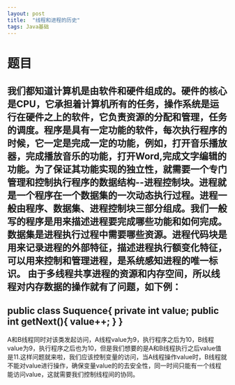 ```yaml
---
layout: post
title:  "线程和进程的历史"
tags: Java基础
---
```

# 题目

我们都知道计算机是由软件和硬件组成的。硬件的核心是CPU，它承担着计算机所有的任务，操作系统是运行在硬件之上的软件，它负责资源的分配和管理，任务的调度。程序是具有一定功能的软件，每次执行程序的时候，它一定是完成一定的功能，例如，打开音乐播放器，完成播放音乐的功能，打开Word,完成文字编辑的功能。为了保证其功能实现的独立性，就需要一个专门管理和控制执行程序的数据结构--进程控制块。进程就是一个程序在一个数据集的一次动态执行过程。进程一般由程序、数据集、进程控制块三部分组成。我们一般写的程序是用来描述进程要完成哪些功能和如何完成。数据集是进程执行过程中需要哪些资源。进程代码块是用来记录进程的外部特征，描述进程执行额变化特征，可以用来控制和管理进程，是系统感知进程的唯一标识。
  由于多线程共享进程的资源和内存空间，所以线程对内存数据的操作就有了问题，如下例：
  ---
  public class Suquence{
    private int value;
    public int getNext(){
      value++;
    }
  }
  ---
  A和B线程同时对该类发起访问，A线程value为9，执行程序之后为10，B线程value为9，执行程序之后也为10，但是我们想要的是A和B线程执行之后value值是11.这样问题就来啦，我们应该控制变量的访问，当A线程操作value时，B线程就不能对value进行操作，确保变量value的的去安全性，同一时间只能有一个线程能访问value，这就需要我们控制线程间的协同。
